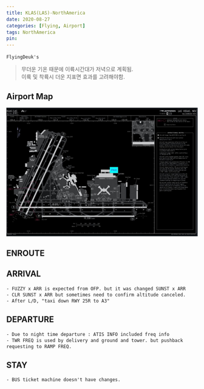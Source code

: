 ```yaml
---
title: KLAS(LAS)-NorthAmerica
date: 2020-08-27
categories: [Flying, Airport]
tags: NorthAmerica
pin:
---
```

`FlyingDeuk's`
>무더운 기온 때문에 이륙시간대가 저녁으로 계획됨. <br> 
이륙 및 착륙시 더운 지표면 효과를 고려해야함.

## Airport Map
![las](/img/flying/airport/las_ap.jpg)

## ENROUTE


## ARRIVAL
	- FUZZY x ARR is expected from OFP. but it was changed SUNST x ARR
	- CLR SUNST x ARR but sometimes need to confirm altitude canceled.
	- After L/D, "taxi down RWY 25R to A3"




## DEPARTURE
	- Due to night time departure : ATIS INFO included freq info
	- TWR FREQ is used by delivery and ground and tower. but pushback requesting to RAMP FREQ.



## STAY
	- BUS ticket machine doesn't have changes.
